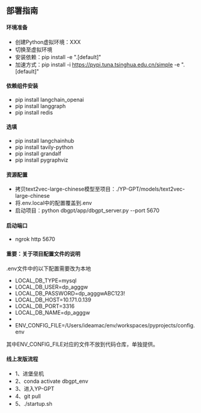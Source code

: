 ## 部署指南



#### 环境准备
* 创建Python虚拟环境：XXX
* 切换至虚拟环境
* 安装依赖：pip install -e ".[default]"
* 加速方式：pip install -i https://pypi.tuna.tsinghua.edu.cn/simple -e ".[default]"


#### 依赖组件安装
* pip install langchain_openai
* pip install langgraph
* pip install redis

#### 选填
* pip install langchainhub
* pip install tavily-python
* pip install grandalf
* pip install pygraphviz

[//]: # (https://smith.langchain.com/)
[//]: # (https://app.tavily.com/home)


#### 资源配置
* 拷贝text2vec-large-chinese模型至项目：./YP-GPT/models/text2vec-large-chinese
* 将.env.local中的配置覆盖到.env
* 启动项目：python dbgpt/app/dbgpt_server.py --port 5670

#### 启动端口
* ngrok http 5670


#### 重要：关于项目配置文件的说明
.env文件中的以下配置需要改为本地
* LOCAL_DB_TYPE=mysql
* LOCAL_DB_USER=dp_agggw
* LOCAL_DB_PASSWORD=dp_agggwABC123!
* LOCAL_DB_HOST=10.171.0.139
* LOCAL_DB_PORT=3316
* LOCAL_DB_NAME=dp_agggw
* 
* ENV_CONFIG_FILE=/Users/ideamac/env/workspaces/pyprojects/config.env

其中ENV_CONFIG_FILE对应的文件不放到代码仓库，单独提供。

#### 线上发版流程
* 1、进堡垒机
* 2、conda activate dbgpt_env
* 3、进入YP-GPT
* 4、git pull
* 5、./startup.sh

